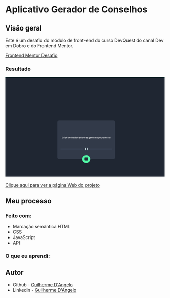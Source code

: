 # Aplicativo Gerador de Conselhos

## Visão geral

Este é um desafio do módulo de front-end do curso DevQuest do canal Dev em Dobro e do Frontend Mentor.

[Frontend Mentor Desafio](https://www.frontendmentor.io/challenges/advice-generator-app-QdUG-13db)

### Resultado

![](src/design/projeto-advice.gif)

[Clique aqui para ver a página Web do projeto]( )

## Meu processo

### Feito com:

- Marcação semântica HTML
- CSS
- JavaScript
- API


### O que eu aprendi:


## Autor

- Github - [Guilherme D'Angelo](https://github.com/Guilherme-DAngelo)
- Linkedin - [Guilherme D'Angelo](https://www.linkedin.com/in/guilherme-d-655705218/)
